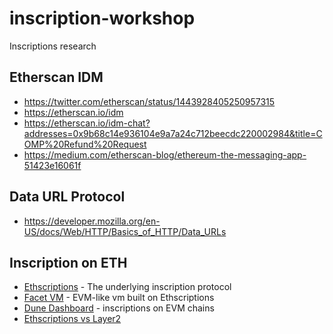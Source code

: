 # inscription-workshop

Inscriptions research

## Etherscan IDM

* <https://twitter.com/etherscan/status/1443928405250957315>
* <https://etherscan.io/idm>
* <https://etherscan.io/idm-chat?addresses=0x9b68c14e936104e9a7a24c712beecdc220002984&title=COMP%20Refund%20Request>
* <https://medium.com/etherscan-blog/ethereum-the-messaging-app-51423e16061f>

## Data URL Protocol

* <https://developer.mozilla.org/en-US/docs/Web/HTTP/Basics_of_HTTP/Data_URLs>

## Inscription on ETH

* [Ethscriptions](https://docs.ethscriptions.com/overview/introducing-ethscriptions) - The underlying inscription protocol
* [Facet VM](https://docs.facet.org/what-is-facet/overview) - EVM-like vm built on Ethscriptions
* [Dune Dashboard](https://dune.com/hildobby/inscriptions) - inscriptions on EVM chains
* [Ethscriptions vs Layer2](https://twitter.com/dumbnamenumbers/status/1736777661928599949)
